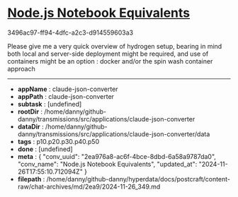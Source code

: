 # [Node.js Notebook Equivalents](https://claude.ai/chat/2ea976a8-ac6f-4bce-8dbd-6a58a9787da0)

3496ac97-ff94-4dfc-a2c3-d914559603a3

Please give me a very quick overview of hydrogen setup, bearing in mind both local and server-side deployment might be required, and use of containers might be an option : docker and/or the spin wash container approach

---

* **appName** : claude-json-converter
* **appPath** : claude-json-converter
* **subtask** : [undefined]
* **rootDir** : /home/danny/github-danny/transmissions/src/applications/claude-json-converter
* **dataDir** : /home/danny/github-danny/transmissions/src/applications/claude-json-converter/data
* **tags** : p10.p20.p30.p40.p50
* **done** : [undefined]
* **meta** : {
  "conv_uuid": "2ea976a8-ac6f-4bce-8dbd-6a58a9787da0",
  "conv_name": "Node.js Notebook Equivalents",
  "updated_at": "2024-11-26T17:55:10.712094Z"
}
* **filepath** : /home/danny/github-danny/hyperdata/docs/postcraft/content-raw/chat-archives/md/2ea9/2024-11-26_349.md
